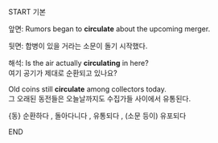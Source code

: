 START
기본

앞면:
Rumors began to **circulate** about the upcoming merger.

뒷면:
합병이 있을 거라는 소문이 돌기 시작했다.

해석:
Is the air actually **circulating** in here?  
여기 공기가 제대로 순환되고 있나요?

Old coins still **circulate** among collectors today.  
그 오래된 동전들은 오늘날까지도 수집가들 사이에서 유통된다.

{동} 순환하다 , 돌아다니다 , 유통되다 , (소문 등이) 유포되다
<!--ID: 1746271863311-->
END